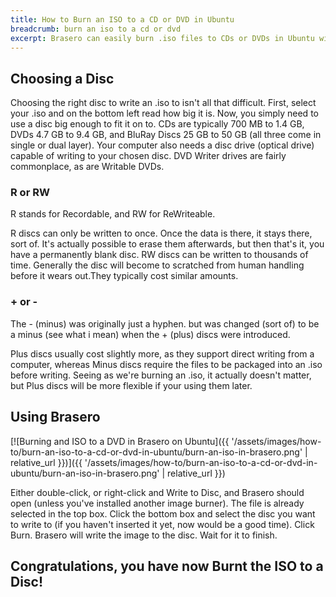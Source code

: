 ```yaml
---
title: How to Burn an ISO to a CD or DVD in Ubuntu
breadcrumb: burn an iso to a cd or dvd
excerpt: Brasero can easily burn .iso files to CDs or DVDs in Ubuntu with any compatible optical drive.
---
```


## Choosing a Disc

Choosing the right disc to write an .iso to isn't all that difficult. First, select your .iso and on the bottom left read how big it is. Now, you simply need to use a disc big enough to fit it on to. CDs are typically 700 MB to 1.4 GB, DVDs 4.7 GB to 9.4 GB, and BluRay Discs 25 GB to 50 GB (all three come in single or dual layer). Your computer also needs a disc drive (optical drive) capable of writing to your chosen disc. DVD Writer drives are fairly commonplace, as are Writable DVDs.

### R or RW

R stands for Recordable, and RW for ReWriteable.

R discs can only be written to once. Once the data is there, it stays there, sort of. It's actually possible to erase them afterwards, but then that's it, you have a permanently blank disc. RW discs can be written to thousands of time. Generally the disc will become to scratched from human handling before it wears out.They typically cost similar amounts.

### + or -

The - (minus) was originally just a hyphen. but was changed (sort of) to be a minus (see what i mean) when the + (plus) discs were introduced.

Plus discs usually cost slightly more, as they support direct writing from a computer, whereas Minus discs require the files to be packaged into an .iso before writing. Seeing as we're burning an .iso, it actually doesn't matter, but Plus discs will be more flexible if your using them later.

## Using Brasero

[![Burning and ISO to a DVD in Brasero on Ubuntu]({{ '/assets/images/how-to/burn-an-iso-to-a-cd-or-dvd-in-ubuntu/burn-an-iso-in-brasero.png' | relative_url }})]({{ '/assets/images/how-to/burn-an-iso-to-a-cd-or-dvd-in-ubuntu/burn-an-iso-in-brasero.png' | relative_url }})

Either double-click, or right-click and <span class="box">Write to Disc</span>, and Brasero should open (unless you've installed another image burner). The file is already selected in the top box. Click the bottom box and select the disc you want to write to (if you haven't inserted it yet, now would be a good time). Click <span class="box">Burn</span>. Brasero will write the image to the disc. Wait for it to finish.

## Congratulations, you have now Burnt the ISO to a Disc!
